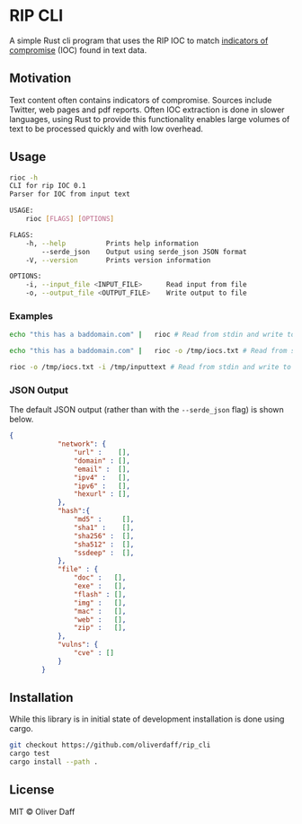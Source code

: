 # RIP CLI

A simple Rust cli program that uses the RIP IOC to match 
[indicators of compromise](https://taosecurity.blogspot.com/2018/11/the-origin-of-term-indicators-of.html "origin of term indicator") (IOC) found in text data.

## Motivation
Text content often contains indicators of compromise.  Sources include Twitter, web pages and pdf reports.  Often IOC extraction is done in slower languages, using Rust to provide this functionality enables large volumes of text to be processed quickly and with low overhead.

## Usage

```bash
rioc -h
CLI for rip IOC 0.1
Parser for IOC from input text

USAGE:
    rioc [FLAGS] [OPTIONS]

FLAGS:
    -h, --help          Prints help information
        --serde_json    Output using serde_json JSON format
    -V, --version       Prints version information

OPTIONS:
    -i, --input_file <INPUT_FILE>      Read input from file
    -o, --output_file <OUTPUT_FILE>    Write output to file
```

### Examples

```bash
echo "this has a baddomain.com" |   rioc # Read from stdin and write to sdout

echo "this has a baddomain.com" |   rioc -o /tmp/iocs.txt # Read from stdin and write to a file

rioc -o /tmp/iocs.txt -i /tmp/inputtext # Read from stdin and write to a file

```

### JSON Output

The default JSON output (rather than with the `--serde_json` flag) is shown below.

```json
{
            "network": {
                "url" :    [],
                "domain" : [], 
                "email" :  [],
                "ipv4" :   [],
                "ipv6" :   [],
                "hexurl" : [],
            },
            "hash":{
                "md5" :     [], 
                "sha1" :    [],
                "sha256" :  [],
                "sha512" :  [],
                "ssdeep" :  [],
            },
            "file" : {
                "doc" :   [],
                "exe" :   [],
                "flash" : [],
                "img" :   [],
                "mac" :   [],
                "web" :   [],
                "zip" :   [],
            },
            "vulns": {
                "cve" : []
            }
        }
```

## Installation
While this library is in initial state of development installation is done using cargo.

```bash
git checkout https://github.com/oliverdaff/rip_cli
cargo test 
cargo install --path .
```

## License
MIT © Oliver Daff

